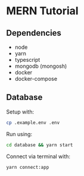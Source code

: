 # MERN Tutorial

## Dependencies

- node
- yarn
- typescript
- mongodb (mongosh)
- docker
- docker-compose

## Database

Setup with:

```bash
cp .example.env .env
```

Run using:

```bash
cd database && yarn start
```

Connect via terminal with:

```bash
yarn connect:app
```
